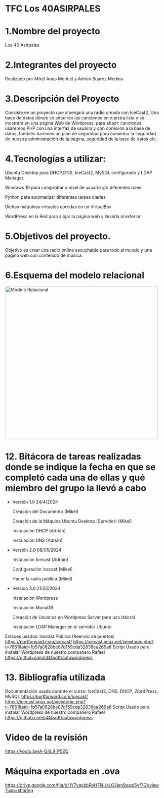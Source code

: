 # TFC Los 40ASIRPALES

# 1.Nombre del proyecto
Los 40 Asirpales

# 2.Integrantes del proyecto
Realizado por Mikel Arias Montiel y Adrián Suárez Medina

# 3.Descripción del Proyecto
Consiste en un proyecto que albergará una radio creada con IceCast2, Una base de datos dónde se añadirán las canciones en nuestra lista y se mostrará en una página Web de Wordpress, para añadir canciones usaremos PHP con una interfaz de usuario y con conexión a la base de datos, también haremos un plan de seguridad para aumentar la seguridad de nuestra administración de la página, seguridad de la base de datos etc.

# 4.Tecnologías a utilizar:
Ubuntu Desktop para DHCP,DNS, IceCast2, MySQL configurado y LDAP Manager.

Windows 10 para comprobar a nivel de usuario y/o diferentes roles

Python para automatizar diferentes tareas diarias

Dichas máquinas virtuales corridas en un VirtualBox

WordPress en la Red para alojar la página web y llevarla al exterior

# 5.Objetivos del proyecto.
Objetivo es crear una radio online escuchable para todo el mundo y una página web con contenido de música.

# 6.Esquema del modelo relacional 



<img width="493" alt="Modelo Relacional" src="https://github.com/MikelArias/TFC40ASIRPALES/assets/115534269/a59cbb0b-99c0-442a-8518-25fc8a580cdb">


# 12. Bitácora de tareas realizadas donde se indique la fecha en que se completó cada una de ellas y qué miembro del grupo la llevó a cabo
- Versión 1.0 24/4/2024

  Creación del Documento (Mikel)

  Creación de la Máquina Ubuntu Desktop (Servidor) (Mikel)

  Instalación DHCP (Adrián)

  Instalación DNS  (Adrián)

- Versión 2.0 08/05/2024

  Instalación Icecast (Adrián)

  Configuración Icecast (Mikel)

  Hacer la radio pública (Mikel)

- Version 3.0 21/05/2024

  Instalación Wordpress 

  Instalación MariaDB

  Creación de Usuarios en Wordpress Server para uso laboral

  Instalación LDAP Manager en el servidor Ubuntu

Enlaces usados:
Icecast Público (Reenvío de puertos)
https://portforward.com/icecast/
https://icecast.imux.net/viewtopic.php?t=7851&sid=1b57a0628be87d159cda32838ea269a6
Script Usado para instalar Wordpress de nuestro compañero Rafael
https://github.com/r4f4soft/autowordpress

# 13. Bibliografía utilizada 
Documentación usada durante el curso: IceCast2, DNS, DHCP, WordPress, MySQL
https://portforward.com/icecast/
https://icecast.imux.net/viewtopic.php?t=7851&sid=1b57a0628be87d159cda32838ea269a6
Script Usado para instalar Wordpress de nuestro compañero Rafael
https://github.com/r4f4soft/autowordpress

# Video de la revisión
https://youtu.be/A-Q4L9_P5ZQ




# Máquina exportada en .ova
https://drive.google.com/file/d/1Y7vqxbbRoH7N_IsLO2jen9oaoj5vf7Gi/view?usp=sharing

